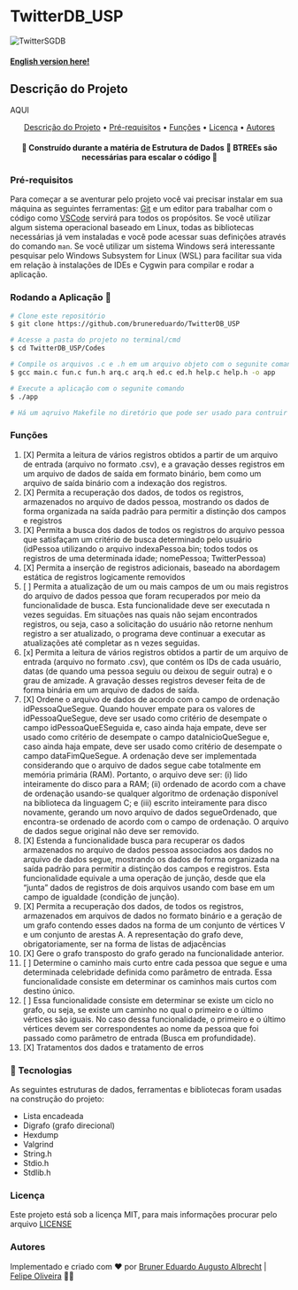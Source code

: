 # TwitterDB_USP

![TwitterSGDB](https://jornalggn.com.br/sites/default/files/2020/11/pesquisa-mostra-que-75-das-pessoas-acompanham-politica-pelo-twitter-twitterr.jpeg)

#### [English version here!](https://github.com/brunereduardo/TwitterDB_USP/blob/main/README_en.md)

## Descrição do Projeto
<p align="justify"> AQUI</p>


<p align="center">
<a href="#Descrição-do-Projeto">Descrição do Projeto</a> •  
<a href="#Pré-requisitos">Pré-requisitos</a> •	
<a href="#Funções">Funções</a> •
<a href="#Licença">Licença</a> • 
<a href="#Autores">Autores</a>
</p>

<h4 align="center"> 
	🚧  Construído durante a matéria de Estrutura de Dados 🚧 BTREEs são necessárias para escalar o código 🚧
</h4>

### Pré-requisitos

Para começar a se aventurar pelo projeto você vai precisar instalar em sua máquina as seguintes ferramentas:
[Git](https://git-scm.com) e um editor para trabalhar com o código como [VSCode](https://code.visualstudio.com/) servirá para todos os propósitos. Se você utilizar algum sistema operacional baseado em Linux, todas as bibliotecas necessárias já vem instaladas e você pode acessar suas definições através do comando ```man```. Se você utilizar um  sistema Windows será interessante pesquisar pelo Windows Subsystem for Linux (WSL) para facilitar sua vida em relação à  instalações de IDEs e Cygwin para compilar e rodar a aplicação.

### Rodando a Aplicação 🎲

```bash
# Clone este repositório
$ git clone https://github.com/brunereduardo/TwitterDB_USP

# Acesse a pasta do projeto no terminal/cmd
$ cd TwitterDB_USP/Codes

# Compile os arquivos .c e .h em um arquivo objeto com o segunite comando
$ gcc main.c fun.c fun.h arq.c arq.h ed.c ed.h help.c help.h -o app

# Execute a aplicação com o segunite comando
$ ./app

# Há um aqruivo Makefile no diretório que pode ser usado para contruir a aplicação via terminal com o comando make
```

### Funções

1. [X]  Permita a leitura de vários registros obtidos a partir de um arquivo de entrada (arquivo no formato .csv), e a gravação desses registros em um arquivo de dados de saída em formato binário, bem como um arquivo de saída binário com a indexação dos registros.
2. [X] Permita a recuperação dos dados, de todos os registros, armazenados no arquivo de dados pessoa, mostrando os dados de forma organizada na saída padrão para permitir a distinção dos campos e registros
3. [X]  Permita a busca dos dados de todos os registros do arquivo pessoa que satisfaçam um critério de busca determinado pelo usuário (idPessoa utilizando o arquivo indexaPessoa.bin; todos todos os registros de uma determinada idade; nomePessoa; TwitterPessoa)
4. [X] Permita a inserção de registros adicionais, baseado na abordagem estática de registros logicamente removidos
5. [ ]  Permita a atualização de um ou mais campos de um ou mais registros do arquivo de dados pessoa que foram recuperados por meio da funcionalidade de busca. Esta funcionalidade deve ser executada n vezes seguidas. Em situações nas quais não sejam encontrados registros, ou seja, caso a solicitação do usuário não retorne nenhum registro a ser atualizado, o programa deve continuar a executar as atualizações até completar as n vezes seguidas.
6. [x] Permita a leitura de vários registros obtidos a partir de um arquivo de entrada (arquivo no formato .csv), que contém os IDs de cada usuário, datas (de quando uma pessoa seguiu ou deixou de seguir outra) e o grau de amizade. A gravação desses registros deveser feita de de forma binária em um arquivo de dados de saída.
7. [X] Ordene o arquivo de dados de acordo com o campo de ordenação idPessoaQueSegue. Quando houver empate para os valores de idPessoaQueSegue, deve ser usado como critério de desempate o campo idPessoaQueESeguida e, caso ainda haja empate, deve ser usado como critério de desempate o campo dataInicioQueSegue e, caso ainda haja empate, deve ser usado como critério de desempate o campo dataFimQueSegue. A ordenação deve ser implementada considerando que o arquivo de dados segue cabe totalmente em memória primária (RAM). Portanto, o arquivo deve ser: (i) lido inteiramente do disco para a RAM; (ii) ordenado de acordo com a chave de ordenação usando-se qualquer algoritmo de ordenação disponível na biblioteca da linguagem C; e (iii) escrito inteiramente para disco novamente, gerando um novo arquivo de dados segueOrdenado, que encontra-se ordenado de acordo com o campo de ordenação. O arquivo de dados segue original não deve ser removido.
8. [X] Estenda a funcionalidade busca para recuperar os dados armazenados no arquivo de dados pessoa associados aos dados no arquivo de dados segue, mostrando os dados de forma organizada na saída padrão para permitir a distinção dos campos e registros. Esta funcionalidade equivale a uma operação de junção, desde que ela “junta” dados de registros de dois arquivos usando com base em um campo de igualdade (condição de junção).
9. [X] Permita a recuperação dos dados, de todos os registros, armazenados em arquivos de dados no formato binário e a geração de um grafo contendo esses dados na forma de um conjunto de vértices V e um conjunto de arestas A. A representação do grafo deve, obrigatoriamente, ser na forma de listas de adjacências
10. [X] Gere o grafo transposto do grafo gerado na funcionalidade anterior. 
11. [ ] Determine o caminho mais curto entre cada pessoa que segue e uma determinada celebridade definida como parâmetro de entrada. Essa funcionalidade consiste em determinar os caminhos mais curtos com destino único.
12. [ ] Essa funcionalidade consiste em determinar se existe um ciclo no grafo, ou seja, se existe um caminho no qual o primeiro e o último vértices são iguais. No caso dessa funcionalidade, o primeiro e o último vértices devem ser correspondentes ao nome da pessoa que foi passado como parâmetro de entrada (Busca em profundidade).
13. [X] Tratamentos dos dados e tratamento de erros

### 🚀 Tecnologias

As seguintes estruturas de dados, ferramentas e bibliotecas foram usadas na construção do projeto:

- Lista encadeada
- Digrafo (grafo direcional)
- Hexdump
- Valgrind
- String.h
- Stdio.h
- Stdlib.h

### Licença

<p>Este projeto está sob a licença MIT, para mais informações procurar pelo arquivo <a href = "https://github.com/brunereduardo/NextLevelWeek_2/blob/master/LICENSE">LICENSE</a></p>

### Autores
Implementado e criado com ❤️ por [Bruner Eduardo Augusto Albrecht](https://github.com/brunereduardo) | [Felipe Oliveira](https://github.com/felipeoliveir4) 👋🏽
